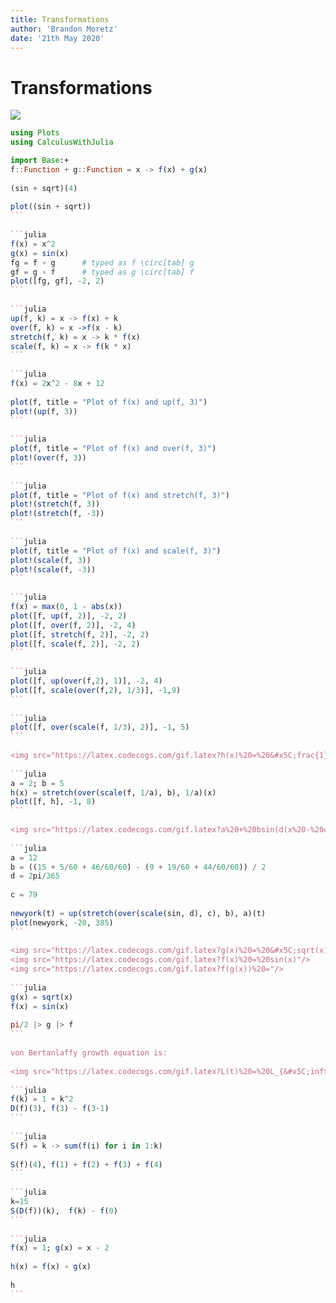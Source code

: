 ```yaml
---
title: Transformations
author: 'Brandon Moretz'
date: '21th May 2020'
---  
```

  
  
#  Transformations
  
  
<img src="https://latex.codecogs.com/gif.latex?f+g(x)%20=%20f(x)%20+%20g(x)"/>
  
```julia
using Plots
using CalculusWithJulia
```
  
``````julia
import Base:+
f::Function + g::Function = x -> f(x) + g(x)
  
(sin + sqrt)(4)
  
plot((sin + sqrt))
```
  
```julia
f(x) = x^2
g(x) = sin(x)
fg = f ∘ g      # typed as f \circ[tab] g
gf = g ∘ f      # typed as g \circ[tab] f
plot([fg, gf], -2, 2)
```
  
```julia
up(f, k) = x -> f(x) + k
over(f, k) = x ->f(x - k)
stretch(f, k) = x -> k * f(x)
scale(f, k) = x -> f(k * x)
```
  
```julia
f(x) = 2x^2 - 8x + 12
  
plot(f, title = "Plot of f(x) and up(f, 3)")
plot!(up(f, 3))
```
  
```julia
plot(f, title = "Plot of f(x) and over(f, 3)")
plot!(over(f, 3))
```
  
```julia
plot(f, title = "Plot of f(x) and stretch(f, 3)")
plot!(stretch(f, 3))
plot!(stretch(f, -3))
```
  
```julia
plot(f, title = "Plot of f(x) and scale(f, 3)")
plot!(scale(f, 3))
plot!(scale(f, -3))
```
  
```julia
f(x) = max(0, 1 - abs(x))
plot([f, up(f, 2)], -2, 2)
plot([f, over(f, 2)], -2, 4)
plot([f, stretch(f, 2)], -2, 2)
plot([f, scale(f, 2)], -2, 2)
```
  
```julia
plot([f, up(over(f,2), 1)], -2, 4)
plot([f, scale(over(f,2), 1/3)], -1,9)
```
  
```julia
plot([f, over(scale(f, 1/3), 2)], -1, 5)
```
  
<img src="https://latex.codecogs.com/gif.latex?h(x)%20=%20&#x5C;frac{1}{a}f(&#x5C;frac{x%20-%20b}{a})"/>
  
```julia
a = 2; b = 5
h(x) = stretch(over(scale(f, 1/a), b), 1/a)(x)
plot([f, h], -1, 8)
```
  
<img src="https://latex.codecogs.com/gif.latex?a%20+%20bsin(d(x%20-%20c))"/>
  
```julia
a = 12
b = ((15 + 5/60 + 46/60/60) - (9 + 19/60 + 44/60/60)) / 2
d = 2pi/365
  
c = 79
  
newyork(t) = up(stretch(over(scale(sin, d), c), b), a)(t)
plot(newyork, -20, 385)
```
  
<img src="https://latex.codecogs.com/gif.latex?g(x)%20=%20&#x5C;sqrt(x)"/>
<img src="https://latex.codecogs.com/gif.latex?f(x)%20=%20sin(x)"/>
<img src="https://latex.codecogs.com/gif.latex?f(g(x))%20="/>
  
```julia
g(x) = sqrt(x)
f(x) = sin(x)
  
pi/2 |> g |> f
```
  
von Bertanlaffy growth equation is:
  
<img src="https://latex.codecogs.com/gif.latex?L(t)%20=%20L_{&#x5C;infty}%20*%20(1%20-%20e^{k*(t-t_0)})"/>
  
```julia
f(k) = 1 + k^2
D(f)(3), f(3) - f(3-1)
```
  
```julia
S(f) = k -> sum(f(i) for i in 1:k)
  
S(f)(4), f(1) + f(2) + f(3) + f(4)
```
  
```julia
k=15
S(D(f))(k),  f(k) - f(0)
```
  
```julia
f(x) = 1; g(x) = x - 2
  
h(x) = f(x) ∘ g(x)
  
h
```
  